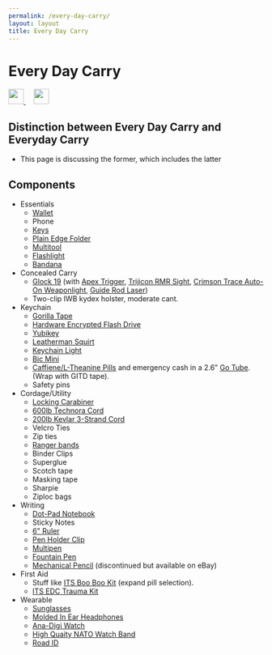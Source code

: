 ```yaml
---
permalink: /every-day-carry/
layout: layout
title: Every Day Carry
---
```


<div class="center">

   <h1>Every Day Carry</h1>
   
   <a href="https://github.com/StevenTammen/steventammen.github.io/edit/master/pages/every-day-carry.md" target="_blank">
     <img src="https://steventammen.github.io/assets/images/GitHub.png" height="30" width="30">
   </a> &nbsp; &nbsp;
   
   <a href="http://prose.io/#StevenTammen/steventammen.github.io/edit/master/pages/every-day-carry.md" target="_blank">
     <img src="https://steventammen.github.io/assets/images/Prose.png" height="30" width="30">
   </a>
   
</div>

## Distinction between Every Day Carry and Everyday Carry

- This page is discussing the former, which includes the latter

## Components
- Essentials
   - [Wallet](https://www.amazon.com/gp/product/B01N6AV8PQ/)
   - Phone
   - [Keys](https://www.mykeyport.com/slide3)
   - [Plain Edge Folder](https://www.amazon.com/gp/product/B003X9WKOO/)
   - [Multitool](https://www.amazon.com/gp/product/B0002T5YNW/)
   - [Flashlight](https://www.amazon.com/gp/product/B013QHN1CM/)
   - [Bandana](https://www.amazon.com/gp/product/B00KMAH4IE/)
- Concealed Carry
   - [Glock 19](https://us.glock.com/products/model/g19) (with [Apex Trigger](https://store.apextactical.com/WebDirect/Products/Details/192369), [Trijicon RMR Sight](https://www.trijicon.com/na_en/products/product3.php?pid=RM05G), [Crimson Trace Auto-On Weaponlight](https://www.crimsontrace.com/01-7040), [Guide Rod Laser](http://www.lasermax.com/products/guide-rod-lasers/lms-1131g))
   - Two-clip IWB kydex holster, moderate cant.
- Keychain
  - [Gorilla Tape](https://gearward.com/collections/frontpage/products/keychain-duct-tape)
  - [Hardware Encrypted Flash Drive](https://www.amazon.com/Apricorn-Validated-256-bit-Encryption-ASK3-16GB/dp/B01AJNGF4W/)
  - [Yubikey](https://www.amazon.com/Yubico-Y-072-YubiKey-NEO/dp/B00LX8KZZ8/)
  - [Leatherman Squirt](https://www.amazon.com/Leatherman-831195-Squirt-Black-Keychain/dp/B0032Y2OT6/)
  - [Keychain Light](https://www.amazon.com/gp/product/B017R560WC/)
  - [Bic Mini](https://www.amazon.com/Lot-Mini-Ebony-Black-Lighters/dp/B00863W71I/)
  - [Caffiene/L-Theanine Pills](https://www.amazon.com/Caffeine-L-Theanine-Smooth-Energy-Focus/dp/B01921TUGC/) and emergency cash in a 2.6" [Go Tube](https://gearward.com/collections/frontpage/products/go-tube-2-6). (Wrap with GITD tape).
  - Safety pins
- Cordage/Utility
  - [Locking Carabiner](https://www.amazon.com/gp/product/B003E2WV80/)
  - [600lb Technora Cord](https://gearward.com/collections/frontpage/products/compact-survival-cord-mini-technora)
  - [200lb Kevlar 3-Strand Cord](https://gearward.com/collections/frontpage/products/compact-survival-cord-mini)
  - Velcro Ties
  - Zip ties
  - [Ranger bands](https://gearward.com/collections/frontpage/products/ranger-bands)
  - Binder Clips
  - Superglue
  - Scotch tape
  - Masking tape
  - Sharpie
  - Ziploc bags
- Writing
  - [Dot-Pad Notebook](https://www.amazon.com/gp/product/B00A6VRZZG/)
  - Sticky Notes
  - [6" Ruler](https://www.amazon.com/Westcott-6-Inch-Clear-Shatterproof-45016/dp/B002U33WBO/)
  - [Pen Holder Clip](https://www.amazon.com/gp/product/B0050YP6JG/)
  - [Multipen](https://www.amazon.com/gp/product/B00F9M2QKG/)
  - [Fountain Pen](https://www.amazon.com/gp/product/B001AX7SYW/)
  - [Mechanical Pencil](http://www.pentel.com/store/quicker-clicker-mechanical-pencil-original-config) (discontinued but available on eBay)
- First Aid
  - Stuff like [ITS Boo Boo Kit](https://store.itstactical.com/its-boo-boo-kit.html) (expand pill selection).
  - [ITS EDC Trauma Kit](https://store.itstactical.com/its-edc-trauma-kit.html)
- Wearable
  - [Sunglasses](http://www.btbsunglasses.com/BTB-800-Polarized-Sunglasses-p/btb800p.htm)
  - [Molded In Ear Headphones](http://www.ultimateear.com/products/driver-comm-motor.php)
  - [Ana-Digi Watch](https://www.amazon.com/gp/product/B00M0ESOCA/)
  - [High Quaity NATO Watch Band](http://watchworx.co.uk/pages/lwb/NatoG10.htm)
  - [Road ID](https://www.roadid.com/builder/id/default.aspx?styleid=346#/stylize)
